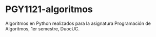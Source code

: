 # PGY1121-algoritmos
Algoritmos en Python realizados para la asignatura Programación de Algoritmos, 1er semestre, DuocUC.
